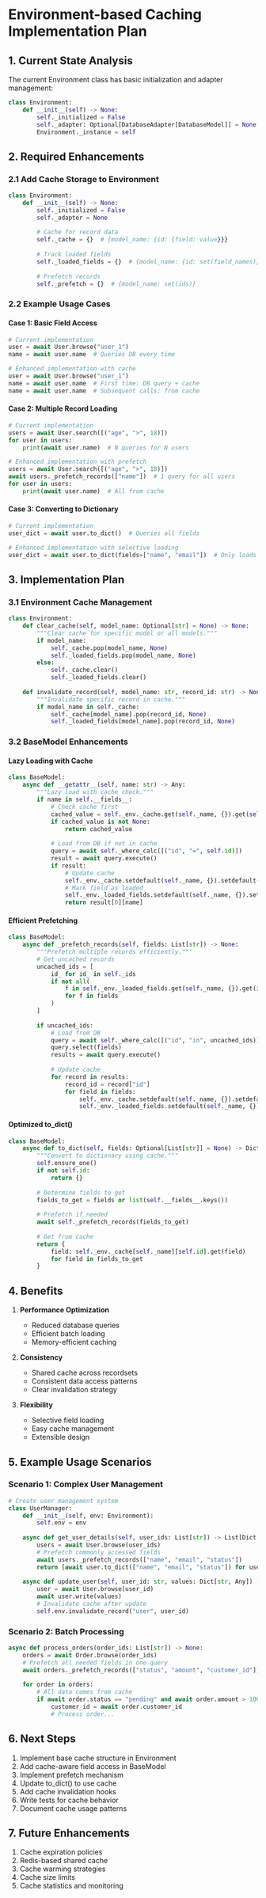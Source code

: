 # Environment-based Caching Implementation Plan

## 1. Current State Analysis

The current Environment class has basic initialization and adapter management:

```python
class Environment:
    def __init__(self) -> None:
        self._initialized = False
        self._adapter: Optional[DatabaseAdapter[DatabaseModel]] = None
        Environment._instance = self
```

## 2. Required Enhancements

### 2.1 Add Cache Storage to Environment

```python
class Environment:
    def __init__(self) -> None:
        self._initialized = False
        self._adapter = None
        
        # Cache for record data
        self._cache = {}  # {model_name: {id: {field: value}}}
        
        # Track loaded fields
        self._loaded_fields = {}  # {model_name: {id: set(field_names)}}
        
        # Prefetch records
        self._prefetch = {}  # {model_name: set(ids)}
```

### 2.2 Example Usage Cases

#### Case 1: Basic Field Access
```python
# Current implementation
user = await User.browse("user_1")
name = await user.name  # Queries DB every time

# Enhanced implementation with cache
user = await User.browse("user_1")
name = await user.name  # First time: DB query + cache
name = await user.name  # Subsequent calls: from cache
```

#### Case 2: Multiple Record Loading
```python
# Current implementation
users = await User.search([("age", ">", 18)])
for user in users:
    print(await user.name)  # N queries for N users

# Enhanced implementation with prefetch
users = await User.search([("age", ">", 18)])
await users._prefetch_records(["name"])  # 1 query for all users
for user in users:
    print(await user.name)  # All from cache
```

#### Case 3: Converting to Dictionary
```python
# Current implementation
user_dict = await user.to_dict()  # Queries all fields

# Enhanced implementation with selective loading
user_dict = await user.to_dict(fields=["name", "email"])  # Only loads required fields
```

## 3. Implementation Plan

### 3.1 Environment Cache Management

```python
class Environment:
    def clear_cache(self, model_name: Optional[str] = None) -> None:
        """Clear cache for specific model or all models."""
        if model_name:
            self._cache.pop(model_name, None)
            self._loaded_fields.pop(model_name, None)
        else:
            self._cache.clear()
            self._loaded_fields.clear()
            
    def invalidate_record(self, model_name: str, record_id: str) -> None:
        """Invalidate specific record in cache."""
        if model_name in self._cache:
            self._cache[model_name].pop(record_id, None)
            self._loaded_fields[model_name].pop(record_id, None)
```

### 3.2 BaseModel Enhancements

#### Lazy Loading with Cache
```python
class BaseModel:
    async def __getattr__(self, name: str) -> Any:
        """Lazy load with cache check."""
        if name in self.__fields__:
            # Check cache first
            cached_value = self._env._cache.get(self._name, {}).get(self.id, {}).get(name)
            if cached_value is not None:
                return cached_value
                
            # Load from DB if not in cache
            query = await self._where_calc([("id", "=", self.id)])
            result = await query.execute()
            if result:
                # Update cache
                self._env._cache.setdefault(self._name, {}).setdefault(self.id, {})[name] = result[0][name]
                # Mark field as loaded
                self._env._loaded_fields.setdefault(self._name, {}).setdefault(self.id, set()).add(name)
                return result[0][name]
```

#### Efficient Prefetching
```python
class BaseModel:
    async def _prefetch_records(self, fields: List[str]) -> None:
        """Prefetch multiple records efficiently."""
        # Get uncached records
        uncached_ids = [
            id_ for id_ in self._ids 
            if not all(
                f in self._env._loaded_fields.get(self._name, {}).get(id_, set())
                for f in fields
            )
        ]
        
        if uncached_ids:
            # Load from DB
            query = await self._where_calc([("id", "in", uncached_ids)])
            query.select(fields)
            results = await query.execute()
            
            # Update cache
            for record in results:
                record_id = record["id"]
                for field in fields:
                    self._env._cache.setdefault(self._name, {}).setdefault(record_id, {})[field] = record[field]
                    self._env._loaded_fields.setdefault(self._name, {}).setdefault(record_id, set()).add(field)
```

#### Optimized to_dict()
```python
class BaseModel:
    async def to_dict(self, fields: Optional[List[str]] = None) -> Dict[str, Any]:
        """Convert to dictionary using cache."""
        self.ensure_one()
        if not self.id:
            return {}
            
        # Determine fields to get
        fields_to_get = fields or list(self.__fields__.keys())
        
        # Prefetch if needed
        await self._prefetch_records(fields_to_get)
        
        # Get from cache
        return {
            field: self._env._cache[self._name][self.id].get(field)
            for field in fields_to_get
        }
```

## 4. Benefits

1. **Performance Optimization**
   - Reduced database queries
   - Efficient batch loading
   - Memory-efficient caching

2. **Consistency**
   - Shared cache across recordsets
   - Consistent data access patterns
   - Clear invalidation strategy

3. **Flexibility**
   - Selective field loading
   - Easy cache management
   - Extensible design

## 5. Example Usage Scenarios

### Scenario 1: Complex User Management
```python
# Create user management system
class UserManager:
    def __init__(self, env: Environment):
        self.env = env
        
    async def get_user_details(self, user_ids: List[str]) -> List[Dict[str, Any]]:
        users = await User.browse(user_ids)
        # Prefetch commonly accessed fields
        await users._prefetch_records(["name", "email", "status"])
        return [await user.to_dict(["name", "email", "status"]) for user in users]
        
    async def update_user(self, user_id: str, values: Dict[str, Any]) -> None:
        user = await User.browse(user_id)
        await user.write(values)
        # Invalidate cache after update
        self.env.invalidate_record("user", user_id)
```

### Scenario 2: Batch Processing
```python
async def process_orders(order_ids: List[str]) -> None:
    orders = await Order.browse(order_ids)
    # Prefetch all needed fields in one query
    await orders._prefetch_records(["status", "amount", "customer_id"])
    
    for order in orders:
        # All data comes from cache
        if await order.status == "pending" and await order.amount > 1000:
            customer_id = await order.customer_id
            # Process order...
```

## 6. Next Steps

1. Implement base cache structure in Environment
2. Add cache-aware field access in BaseModel
3. Implement prefetch mechanism
4. Update to_dict() to use cache
5. Add cache invalidation hooks
6. Write tests for cache behavior
7. Document cache usage patterns

## 7. Future Enhancements

1. Cache expiration policies
2. Redis-based shared cache
3. Cache warming strategies
4. Cache size limits
5. Cache statistics and monitoring 
